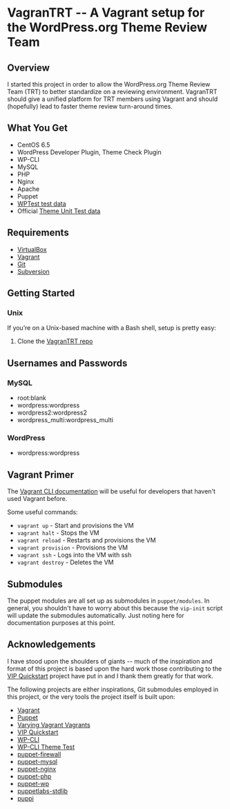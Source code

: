 # VagranTRT -- A Vagrant setup for the WordPress.org Theme Review Team 

## Overview

I started this project in order to allow the WordPress.org Theme Review Team (TRT) to better standardize on a reviewing environment. VagranTRT should give a unified platform for TRT members using Vagrant and should (hopefully) lead to faster theme review turn-around times.

## What You Get

*   CentOS 6.5
*   WordPress Developer Plugin, Theme Check Plugin 
*   WP-CLI
*   MySQL
*   PHP
*   Nginx
*   Apache
*   Puppet
*   [WPTest test data](http://wptest.io/)
*   Official [Theme Unit Test data](http://codex.wordpress.org/Theme_Unit_Test)

## Requirements

* [VirtualBox](https://www.virtualbox.org/wiki/Downloads)
* [Vagrant](http://downloads.vagrantup.com/)
* [Git](http://git-scm.com/downloads)
* [Subversion](http://subversion.apache.org/packages.html)

## Getting Started

### Unix

If you’re on a Unix-based machine with a Bash shell, setup is pretty easy:

1.  Clone the [VagranTRT repo](https://github.com/zamoose/vagrantrt)

## Usernames and Passwords

### MySQL
* root:blank
* wordpress:wordpress
* wordpress2:wordpress2
* wordpress_multi:wordpress_multi

### WordPress
* wordpress:wordpress

## Vagrant Primer

The [Vagrant CLI documentation](http://docs.vagrantup.com/v2/cli/index.html) will be useful for developers that haven't used Vagrant before.

Some useful commands:

* `vagrant up` - Start and provisions the VM
* `vagrant halt` - Stops the VM
* `vagrant reload` - Restarts and provisions the VM
* `vagrant provision` - Provisions the VM
* `vagrant ssh` - Logs into the VM with ssh
* `vagrant destroy` - Deletes the VM

## Submodules

The puppet modules are all set up as submodules in `puppet/modules`. In general, you shouldn't have to worry about this because the `vip-init` script will update the submodules automatically. Just noting here for documentation purposes at this point.

## Acknowledgements

I have stood upon the shoulders of giants -- much of the inspiration and format of this project is based upon the hard work those contributing to the [VIP Quickstart](https://github.com/Automattic/vip-quickstart) project have put in and I thank them greatly for that work.

The following projects are either inspirations, Git submodules employed in this project, or the very tools the project itself is built upon:

* [Vagrant](http://vagrantup.com/)
* [Puppet](http://puppetlabs.com/)
* [Varying Vagrant Vagrants](https://github.com/10up/varying-vagrant-vagrants)
* [VIP Quickstart](https://github.com/Automattic/vip-quickstart)
* [WP-CLI](http://wp-cli.org)
* [WP-CLI Theme Test](https://github.com/pixline/wp-cli-theme-test-command)
* [puppet-firewall](https://github.com/example42/puppet-firewall)
* [puppet-mysql](https://github.com/example42/puppet-mysql)
* [puppet-nginx](https://github.com/example42/puppet-nginx)
* [puppet-php](https://github.com/jippi/puppet-php)
* [puppet-wp](https://github.com/rmccue/puppet-wp)
* [puppetlabs-stdlib](https://github.com/puppetlabs/puppetlabs-stdlib)
* [puppi](https://github.com/example42/puppi)
